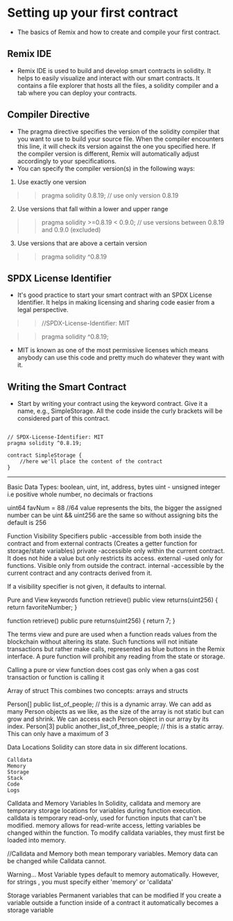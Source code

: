 # Setting up your first contract

- The basics of Remix and how to create and compile your first contract.

## Remix IDE

- Remix IDE is used to build and develop smart contracts in solidity. It helps to easily visualize and interact with our smart contracts. It contains a file explorer that hosts all the files, a solidity compiler and a tab where you can deploy your contracts.

## Compiler Directive

- The pragma directive specifies the version of the solidity compiler that you want to use to build your source file. When the compiler encounters this line, it will check its version against the one you specified here. If the compiler version is different, Remix will automatically adjust accordingly to your specifications.
- You can specify the compiler version(s) in the following ways:

1. Use exactly one version

>> pragma solidity 0.8.19; // use only version 0.8.19

2. Use versions that fall within a lower and upper range

>> pragma solidity >=0.8.19 < 0.9.0; // use versions between 0.8.19 and 0.9.0 (excluded) 

3. Use versions that are above a certain version

>> pragma solidity ^0.8.19

## SPDX License Identifier

- It's good practice to start your smart contract with an SPDX License Identifier. It helps in making licensing and sharing code easier from a legal perspective.

>>//SPDX-License-Identifier: MIT

>>pragma solidity ^0.8.19;

- MIT is known as one of the most permissive licenses which means anybody can use this code and pretty much do whatever they want with it.

## Writing the Smart Contract

- Start by writing your contract using the keyword contract. Give it a name, e.g., SimpleStorage. All the code inside the curly brackets will be considered part of this contract.

```

// SPDX-License-Identifier: MIT
pragma solidity ^0.8.19;

contract SimpleStorage {
    //here we'll place the content of the contract
}

```

***
Basic Data Types: boolean, uint, int, address, bytes uint - unsigned integer i.e positive whole number, no decimals or fractions

uint64 favNum = 88 //64 value represents the bits, the bigger the assigned number can be uint && uint256 are the same so without assigning bits the default is 256

Function Visibility Specifiers public -accessible from both inside the contract and from external contracts (Creates a getter function for storage/state variables) private -accessible only within the current contract. It does not hide a value but only restricts its access. external -used only for functions. Visible only from outside the contract. internal -accessible by the current contract and any contracts derived from it.

If a visibility specifier is not given, it defaults to internal.

Pure and View keywords function retrieve() public view returns(uint256) { return favoriteNumber; }

function retrieve() public pure returns(uint256) { return 7; }

The terms view and pure are used when a function reads values from the blockchain without altering its state. Such functions will not initiate transactions but rather make calls, represented as blue buttons in the Remix interface. A pure function will prohibit any reading from the state or storage.

Calling a pure or view function does cost gas only when a gas cost transaction or function is calling it

Array of struct This combines two concepts: arrays and structs

Person[] public list_of_people; // this is a dynamic array. We can add as many Person objects as we like, as the size of the array is not static but can grow and shrink. We can access each Person object in our array by its index. Person[3] public another_list_of_three_people; // this is a static array. This can only have a maximum of 3

Data Locations Solidity can store data in six different locations.

    Calldata
    Memory
    Storage
    Stack
    Code
    Logs

Calldata and Memory Variables In Solidity, calldata and memory are temporary storage locations for variables during function execution. calldata is temporary read-only, used for function inputs that can't be modified. memory allows for read-write access, letting variables be changed within the function. To modify calldata variables, they must first be loaded into memory.

//Calldata and Memory both mean temporary variables. Memory data can be changed while Calldata cannot.

Warning... Most Variable types default to memory automatically. However, for strings , you must specify either 'memory' or 'calldata'

Storage variables Permanent variables that can be modified If you create a variable outside a function inside of a contract it automatically becomes a storage variable